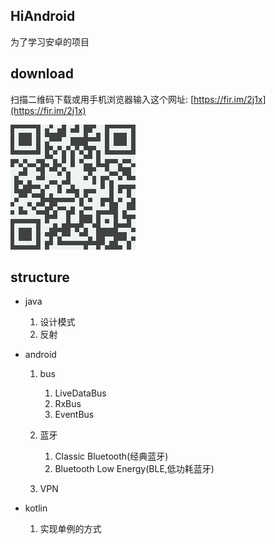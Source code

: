 ## HiAndroid

为了学习安卓的项目

## download

扫描二维码下载或用手机浏览器输入这个网址:  [https://fir.im/2j1x](https://fir.im/2j1x)

![下载App二维码](https://github.com/keepLove/HiAndroid/blob/master/download.png)

## structure

*  java

    1. 设计模式
    2. 反射
    
*  android

    1. bus
    
        1. LiveDataBus
        2. RxBus
        3. EventBus

    2. 蓝牙

        1. Classic Bluetooth(经典蓝牙)
        2. Bluetooth Low Energy(BLE,低功耗蓝牙)

    3. VPN
    
*  kotlin

    1. 实现单例的方式
